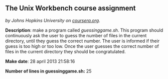 ## The Unix Workbench course assignment
*by Johns Hopkins University on [coursera.org](https://www.coursera.org/).*

**Description**: make a program called *guessinggame.sh*. This program should continuously ask the user to guess the number of files in the current directory, until they guess the correct number. The user is informed if their guess is too high or too low. Once the user guesses the correct number of files in the current directory they should be congratulated.

**Make date**: 28 april 2013 21:58:16

**Number of lines in guessinggame.sh:** 25
